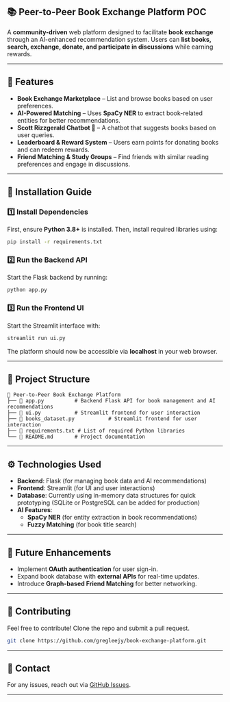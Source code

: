 ## **📚 Peer-to-Peer Book Exchange Platform POC**  

A **community-driven** web platform designed to facilitate **book exchange** through an AI-enhanced recommendation system. Users can **list books, search, exchange, donate, and participate in discussions** while earning rewards.  

---

## **🚀 Features**
- **Book Exchange Marketplace** – List and browse books based on user preferences.  
- **AI-Powered Matching** – Uses **SpaCy NER** to extract book-related entities for better recommendations.  
- **Scott Rizzgerald Chatbot 🤖** – A chatbot that suggests books based on user queries.  
- **Leaderboard & Reward System** – Users earn points for donating books and can redeem rewards.  
- **Friend Matching & Study Groups** – Find friends with similar reading preferences and engage in discussions.  

---

## **💾 Installation Guide**
### **1️⃣ Install Dependencies**
First, ensure **Python 3.8+** is installed. Then, install required libraries using:
```bash
pip install -r requirements.txt
```

### **2️⃣ Run the Backend API**
Start the Flask backend by running:
```bash
python app.py
```

### **3️⃣ Run the Frontend UI**
Start the Streamlit interface with:
```bash
streamlit run ui.py
```

The platform should now be accessible via **localhost** in your web browser.

---

## **📜 Project Structure**
```
📂 Peer-to-Peer Book Exchange Platform
├── 📜 app.py          # Backend Flask API for book management and AI recommendations
├── 📜 ui.py           # Streamlit frontend for user interaction
├── 📜 books_dataset.py           # Streamlit frontend for user interaction
├── 📜 requirements.txt # List of required Python libraries
└── 📜 README.md       # Project documentation
```

---

## **⚙️ Technologies Used**
- **Backend**: Flask (for managing book data and AI recommendations)
- **Frontend**: Streamlit (for UI and user interactions)
- **Database**: Currently using in-memory data structures for quick prototyping (SQLite or PostgreSQL can be added for production)
- **AI Features**:  
  - **SpaCy NER** (for entity extraction in book recommendations)  
  - **Fuzzy Matching** (for book title search)

---

## **🔧 Future Enhancements**
- Implement **OAuth authentication** for user sign-in.  
- Expand book database with **external APIs** for real-time updates.  
- Introduce **Graph-based Friend Matching** for better networking.  

---

## **🤝 Contributing**
Feel free to contribute! Clone the repo and submit a pull request.  
```bash
git clone https://github.com/gregleejy/book-exchange-platform.git
```

---

## **📩 Contact**
For any issues, reach out via [GitHub Issues](https://github.com/gregleejy/book-exchange/issues).

---
